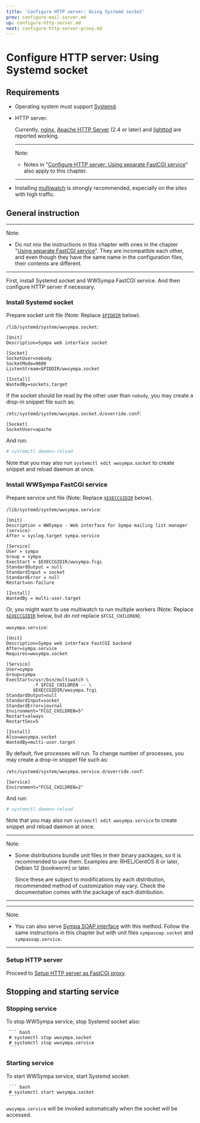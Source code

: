 ```yaml
---
title: 'Configure HTTP server: Using Systemd socket'
prev: configure-mail-server.md
up: configure-http-server.md
next: configure-http-server-proxy.md
---
```


Configure HTTP server: Using Systemd socket
===========================================

Requirements
------------

  * Operating system must support
    [Systemd](https://freedesktop.org/wiki/Software/systemd/).

  * HTTP server.

    Currently, [nginx](https://nginx.org/en/download.html),
    [Apache HTTP Server](https://httpd.apache.org/download.cgi)
    (2.4 or later) and [lighttpd](https://www.lighttpd.net/)
    are reported working.

    ----
    Note:

      * Notes in
        "[Configure HTTP server: Using separate FastCGI service](configure-http-server-spawnfcgi.md)"
        also apply to this chapter.

    ----

  * Installing
    [multiwatch](https://redmine.lighttpd.net/projects/multiwatch/wiki)
    is strongly recommended, especially on the sites with high traffic.

General instruction
-------------------

----
Note:

  * Do not mix the instructions in this chapter with
    ones in the chapter
    "[Using separate FastCGI service](configure-http-server-spawnfcgi.md)".
    They are incompatible each other, and even though they have the same
    name in the configuration files, their contents are different.

----

First, install Systemd socket and WWSympa FastCGI service.  And then
configure HTTP server if necessary.

### Install Systemd socket

Prepare socket unit file (Note:
Replace [``$PIDDIR``](../layout.md#piddir) below).

`/lib/systemd/system/wwsympa.socket`:
``` code
[Unit]
Description=Sympa web interface socket

[Socket]
SocketUser=nobody
SocketMode=0600
ListenStream=$PIDDIR/wwsympa.socket

[Install]
WantedBy=sockets.target
```

If the socket should be read by the other user than `nobody`,
you may create a drop-in snippet file such as:

`/etc/systemd/system/wwsympa.socket.d/override.conf`:
``` code
[Socket]
SocketUser=apache
```
And run:
``` bash
# systemctl daemon-reload
```

Note that you may also run `systemctl edit wwsympa.socket`
to create snippet and reload daemon at once.

### Install WWSympa FastCGI service

Prepare service unit file (Note:
Replace [``$EXECCGIDIR``](../layout.md#execcgidir) below).

`/lib/systemd/system/wwsympa.service`:
``` code
[Unit]
Description = WWSympa - Web interface for Sympa mailing list manager (service)
After = syslog.target sympa.service

[Service]
User = sympa
Group = sympa
ExecStart = $EXECCGIDIR/wwsympa.fcgi
StandardOutput = null
StandardInput = socket
StandardError = null
Restart=on-failure

[Install]
WantedBy = multi-user.target
```

Or, you might want to use multiwatch to run multiple workers (Note:
Replace [``$EXECCGIDIR``](../layout.md#execcgidir) below, but _do not_
replace ``$FCGI_CHILDREN``).

`wwsympa.service`:
``` code
[Unit]
Description=Sympa web interface FastCGI backend
After=sympa.service
Requires=wwsympa.socket

[Service]
User=sympa
Group=sympa
ExecStart=/usr/bin/multiwatch \
          -f $FCGI_CHILDREN -- \
          $EXECCGIDIR/wwsympa.fcgi
StandardOutput=null
StandardInput=socket
StandardError=journal
Environment="FCGI_CHILDREN=5"
Restart=always
RestartSec=5

[Install]
Also=wwsympa.socket
WantedBy=multi-user.target
```

By default, five processes will run.  To change number of processes,
you may create a drop-in snippet file such as:

`/etc/systemd/system/wwsympa.service.d/override.conf`:
``` code
[Service]
Environment="FCGI_CHILDREN=2"
```
And run:
``` bash
# systemctl daemon-reload
```

Note that you may also run `systemctl edit wwsympa.service`
to create snippet and reload daemon at once.

----
Note:

  * Some distributions bundle unit files in their binary packages,
    so it is recommended to use them.  Examples are:
    RHEL/CentOS 8 or later, Debian 12 (bookworm) or later.

    Since these are subject to modifications by each distribution,
    recommended method of customization may vary.
    Check the documentation comes with the package of each distribution.

----

----
Note:

  * You can also serve
    [Sympa SOAP interface](../customize/soap-api.md) with this method.
    Follow the same instructions in this chapter but with unit files
    ``sympasoap.socket`` and ``sympasoap.service``.

----

### Setup HTTP server

Proceed to
[Setup HTTP server as FastCGI proxy](configure-http-server-proxy.md).

Stopping and starting service
-----------------------------

### Stopping service

To stop WWSympa service, stop Systemd socket also:

     ``` bash
     # systemctl stop wwsympa.socket
     # systemctl stop wwsympa.service
     ```

### Starting service

To start WWSympa service, start Systemd socket:

     ``` bash
     # systemctl start wwsympa.socket
     ```

`wwsympa.service` will be invoked automatically when the socket will be accessed.
